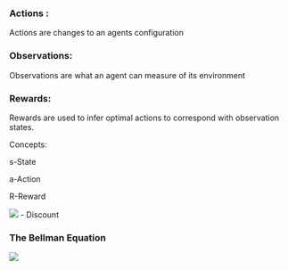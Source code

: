 ### Actions : 
Actions are changes to an agents configuration
### Observations:
Observations are what an agent can measure of its environment
### Rewards:

Rewards are used to infer optimal actions to correspond with observation states.

Concepts:

s-State 

a-Action

R-Reward

<img src="https://render.githubusercontent.com/render/math?math=\Gamma"> - Discount

### The Bellman Equation


<img src="https://render.githubusercontent.com/render/math?math=V(s)=max_{a} ({R(s,a)} $+$ {\gamma V(s')})"> 
